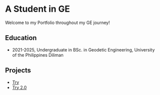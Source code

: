 # A Student in GE 
Welcome to my Portfolio throughout my GE journey!

## Education
- 2021-2025, Undergraduate in BSc. in Geodetic Engineering, University of the Philippines Diliman

## Projects 
- [Try](https://colab.research.google.com/drive/12TJdVb5seqXjOkbRv1WaIITCqioxdadh?authuser=2)
- [Try 2.0](Macam_ME1A.py)
